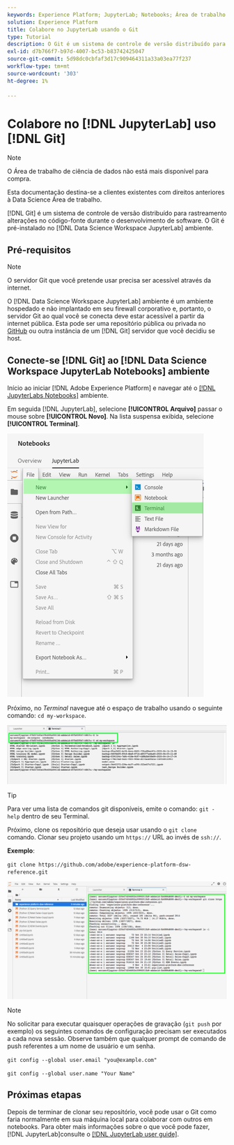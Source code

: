 ```yaml
---
keywords: Experience Platform; JupyterLab; Notebooks; Área de trabalho de ciência de dados; tópicos populares; Git; Github
solution: Experience Platform
title: Colabore no JupyterLab usando o Git
type: Tutorial
description: O Git é um sistema de controle de versão distribuído para rastreamento alterações no código-fonte durante o desenvolvimento de software. O Git é pré-instalado na Área de trabalho JupyterLab ambiente.
exl-id: d7b766f7-b97d-4007-bc53-b83742425047
source-git-commit: 5d98dc0cbfaf3d17c909464311a33a03ea77f237
workflow-type: tm+mt
source-wordcount: '303'
ht-degree: 1%

---
```


# Colabore no [!DNL JupyterLab] uso [!DNL Git]

>[!NOTE]
>
>O Área de trabalho de ciência de dados não está mais disponível para compra.
>
>Esta documentação destina-se a clientes existentes com direitos anteriores à Data Science Área de trabalho.

[!DNL Git] é um sistema de controle de versão distribuído para rastreamento alterações no código-fonte durante o desenvolvimento de software. O Git é pré-instalado no [!DNL Data Science Workspace JupyterLab] ambiente.

## Pré-requisitos

>[!NOTE]
>
> O servidor Git que você pretende usar precisa ser acessível através da internet.

O [!DNL Data Science Workspace JupyterLab] ambiente é um ambiente hospedado e não implantado em seu firewall corporativo e, portanto, o servidor Git ao qual você se conecta deve estar acessível a partir da internet pública. Esta pode ser uma repositório pública ou privada no [GitHub](https://github.com/) ou outra instância de um [!DNL Git] servidor que você decidiu se host.

## Conecte-se [!DNL Git] ao [!DNL Data Science Workspace JupyterLab Notebooks] ambiente

Início ao iniciar [!DNL Adobe Experience Platform] e navegar até o [[!DNL JupyterLabs Notebooks]](https://platform.adobe.com/notebooks/jupyterLab) ambiente.

Em seguida [!DNL JupyterLab], selecione **[!UICONTROL Arquivo]** passar o mouse sobre **[!UICONTROL Novo]**. Na lista suspensa exibida, selecione **[!UICONTROL Terminal]**.

![Navegação JupyterLab](../images/jupyterlab/tutorials/open-terminal.png)

Próximo, no *Terminal* navegue até o espaço de trabalho usando o seguinte comando: `cd my-workspace`.

![cd espaço de trabalho](../images/jupyterlab/tutorials/find-workspace.png)

>[!TIP]
>
> Para ver uma lista de comandos git disponíveis, emite o comando: `git -help` dentro de seu Terminal.

Próximo, clone os repositório que deseja usar usando o `git clone` comando. Clonar seu projeto usando um `https://` URL ao invés de `ssh://`.

**Exemplo**:

`git clone https://github.com/adobe/experience-platform-dsw-reference.git`

![clone](../images/jupyterlab/tutorials/git-collaboration.png)

>[!NOTE]
>
> No solicitar para executar quaisquer operações de gravação (`git push` por exemplo) os seguintes comandos de configuração precisam ser executados a cada nova sessão. Observe também que qualquer prompt de comando de push referentes a um nome de usuário e um senha.
>
>`git config --global user.email "you@example.com"`
>
>`git config --global user.name "Your Name"`

## Próximas etapas

Depois de terminar de clonar seu repositório, você pode usar o Git como faria normalmente em sua máquina local para colaborar com outros em notebooks. Para obter mais informações sobre o que você pode fazer, [!DNL JupyterLab]consulte o [[!DNL JupyterLab user guide]](./overview.md).
